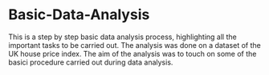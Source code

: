 # Basic-Data-Analysis
This is a step by step basic data analysis process, highlighting all the important tasks to be carried out.
The analysis was done on a dataset of the UK house price index. The aim of the analysis was to touch on some of the basici procedure carried out during data analysis.
